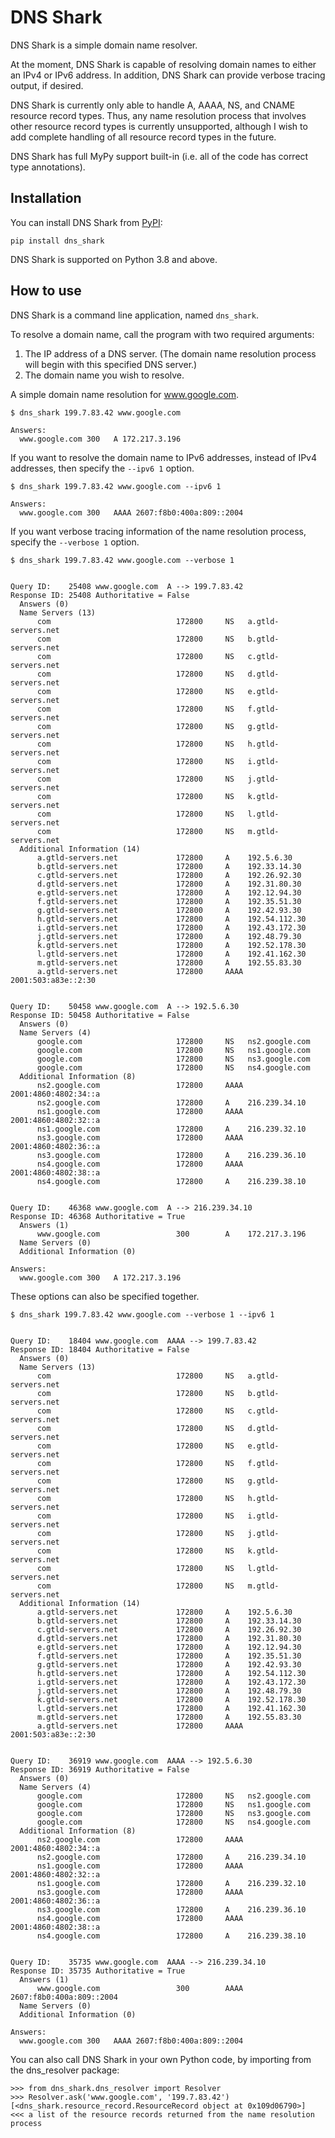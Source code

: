 # DNS Shark

DNS Shark is a simple domain name resolver.

At the moment, DNS Shark is capable of resolving domain names to either an IPv4 or IPv6 address. In addition, DNS Shark can provide verbose tracing output, if desired.

DNS Shark is currently only able to handle A, AAAA, NS, and CNAME resource record types. Thus, any name resolution process that involves other resource record types is currently unsupported, although I wish to add complete handling of all resource record types in the future.

DNS Shark has full MyPy support built-in (i.e. all of the code has correct type annotations).

## Installation

You can install DNS Shark from [PyPI](https://pypi.org/project/realpython-reader/):

```
pip install dns_shark
```

DNS Shark is supported on Python 3.8 and above.

## How to use

DNS Shark is a command line application, named `dns_shark`. 

To resolve a domain name, call the program with two required arguments:
1. The IP address of a DNS server. (The domain name resolution process will begin with this specified DNS server.)
2. The domain name you wish to resolve.

A simple domain name resolution for www.google.com.
```
$ dns_shark 199.7.83.42 www.google.com

Answers:
  www.google.com 300   A 172.217.3.196
```

If you want to resolve the domain name to IPv6 addresses, instead of IPv4 addresses, then specify the `--ipv6 1` option.

```
$ dns_shark 199.7.83.42 www.google.com --ipv6 1

Answers:
  www.google.com 300   AAAA 2607:f8b0:400a:809::2004
```

If you want verbose tracing information of the name resolution process, specify the  `--verbose 1` option.

```
$ dns_shark 199.7.83.42 www.google.com --verbose 1


Query ID:    25408 www.google.com  A --> 199.7.83.42
Response ID: 25408 Authoritative = False
  Answers (0)
  Name Servers (13)
      com                            172800     NS   a.gtld-servers.net
      com                            172800     NS   b.gtld-servers.net
      com                            172800     NS   c.gtld-servers.net
      com                            172800     NS   d.gtld-servers.net
      com                            172800     NS   e.gtld-servers.net
      com                            172800     NS   f.gtld-servers.net
      com                            172800     NS   g.gtld-servers.net
      com                            172800     NS   h.gtld-servers.net
      com                            172800     NS   i.gtld-servers.net
      com                            172800     NS   j.gtld-servers.net
      com                            172800     NS   k.gtld-servers.net
      com                            172800     NS   l.gtld-servers.net
      com                            172800     NS   m.gtld-servers.net
  Additional Information (14)
      a.gtld-servers.net             172800     A    192.5.6.30
      b.gtld-servers.net             172800     A    192.33.14.30
      c.gtld-servers.net             172800     A    192.26.92.30
      d.gtld-servers.net             172800     A    192.31.80.30
      e.gtld-servers.net             172800     A    192.12.94.30
      f.gtld-servers.net             172800     A    192.35.51.30
      g.gtld-servers.net             172800     A    192.42.93.30
      h.gtld-servers.net             172800     A    192.54.112.30
      i.gtld-servers.net             172800     A    192.43.172.30
      j.gtld-servers.net             172800     A    192.48.79.30
      k.gtld-servers.net             172800     A    192.52.178.30
      l.gtld-servers.net             172800     A    192.41.162.30
      m.gtld-servers.net             172800     A    192.55.83.30
      a.gtld-servers.net             172800     AAAA 2001:503:a83e::2:30


Query ID:    50458 www.google.com  A --> 192.5.6.30
Response ID: 50458 Authoritative = False
  Answers (0)
  Name Servers (4)
      google.com                     172800     NS   ns2.google.com
      google.com                     172800     NS   ns1.google.com
      google.com                     172800     NS   ns3.google.com
      google.com                     172800     NS   ns4.google.com
  Additional Information (8)
      ns2.google.com                 172800     AAAA 2001:4860:4802:34::a
      ns2.google.com                 172800     A    216.239.34.10
      ns1.google.com                 172800     AAAA 2001:4860:4802:32::a
      ns1.google.com                 172800     A    216.239.32.10
      ns3.google.com                 172800     AAAA 2001:4860:4802:36::a
      ns3.google.com                 172800     A    216.239.36.10
      ns4.google.com                 172800     AAAA 2001:4860:4802:38::a
      ns4.google.com                 172800     A    216.239.38.10


Query ID:    46368 www.google.com  A --> 216.239.34.10
Response ID: 46368 Authoritative = True
  Answers (1)
      www.google.com                 300        A    172.217.3.196
  Name Servers (0)
  Additional Information (0)

Answers:
  www.google.com 300   A 172.217.3.196
```

These options can also be specified together.

```
$ dns_shark 199.7.83.42 www.google.com --verbose 1 --ipv6 1


Query ID:    18404 www.google.com  AAAA --> 199.7.83.42
Response ID: 18404 Authoritative = False
  Answers (0)
  Name Servers (13)
      com                            172800     NS   a.gtld-servers.net
      com                            172800     NS   b.gtld-servers.net
      com                            172800     NS   c.gtld-servers.net
      com                            172800     NS   d.gtld-servers.net
      com                            172800     NS   e.gtld-servers.net
      com                            172800     NS   f.gtld-servers.net
      com                            172800     NS   g.gtld-servers.net
      com                            172800     NS   h.gtld-servers.net
      com                            172800     NS   i.gtld-servers.net
      com                            172800     NS   j.gtld-servers.net
      com                            172800     NS   k.gtld-servers.net
      com                            172800     NS   l.gtld-servers.net
      com                            172800     NS   m.gtld-servers.net
  Additional Information (14)
      a.gtld-servers.net             172800     A    192.5.6.30
      b.gtld-servers.net             172800     A    192.33.14.30
      c.gtld-servers.net             172800     A    192.26.92.30
      d.gtld-servers.net             172800     A    192.31.80.30
      e.gtld-servers.net             172800     A    192.12.94.30
      f.gtld-servers.net             172800     A    192.35.51.30
      g.gtld-servers.net             172800     A    192.42.93.30
      h.gtld-servers.net             172800     A    192.54.112.30
      i.gtld-servers.net             172800     A    192.43.172.30
      j.gtld-servers.net             172800     A    192.48.79.30
      k.gtld-servers.net             172800     A    192.52.178.30
      l.gtld-servers.net             172800     A    192.41.162.30
      m.gtld-servers.net             172800     A    192.55.83.30
      a.gtld-servers.net             172800     AAAA 2001:503:a83e::2:30


Query ID:    36919 www.google.com  AAAA --> 192.5.6.30
Response ID: 36919 Authoritative = False
  Answers (0)
  Name Servers (4)
      google.com                     172800     NS   ns2.google.com
      google.com                     172800     NS   ns1.google.com
      google.com                     172800     NS   ns3.google.com
      google.com                     172800     NS   ns4.google.com
  Additional Information (8)
      ns2.google.com                 172800     AAAA 2001:4860:4802:34::a
      ns2.google.com                 172800     A    216.239.34.10
      ns1.google.com                 172800     AAAA 2001:4860:4802:32::a
      ns1.google.com                 172800     A    216.239.32.10
      ns3.google.com                 172800     AAAA 2001:4860:4802:36::a
      ns3.google.com                 172800     A    216.239.36.10
      ns4.google.com                 172800     AAAA 2001:4860:4802:38::a
      ns4.google.com                 172800     A    216.239.38.10


Query ID:    35735 www.google.com  AAAA --> 216.239.34.10
Response ID: 35735 Authoritative = True
  Answers (1)
      www.google.com                 300        AAAA 2607:f8b0:400a:809::2004
  Name Servers (0)
  Additional Information (0)

Answers:
  www.google.com 300   AAAA 2607:f8b0:400a:809::2004
```

You can also call DNS Shark in your own Python code, by importing from the dns_resolver package:

```
>>> from dns_shark.dns_resolver import Resolver
>>> Resolver.ask('www.google.com', '199.7.83.42')
[<dns_shark.resource_record.ResourceRecord object at 0x109d06790>]   <<< a list of the resource records returned from the name resolution process
```
